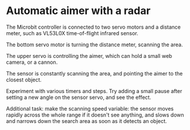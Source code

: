 # Automatic aimer with a radar

The Microbit controller is connected to two servo motors and a distance meter, such as VL53L0X time-of-flight infrared sensor.

The bottom servo motor is turning the distance meter, scanning the area. 

The upper servo is controlling the aimer, which can hold a small web camera, or a cannon. 

The sensor is constantly scanning the area, and pointing the aimer to the closest object.

Experiment with various timers and steps. Try adding a small pause after setting a new angle on the sensor servo, and see the effect. 

Additional task: make the scanning speed variable: the sensor moves rapidly across the whole range if it doesn't see anything, and slows down and narrows down the search area as soon as it detects an object.
